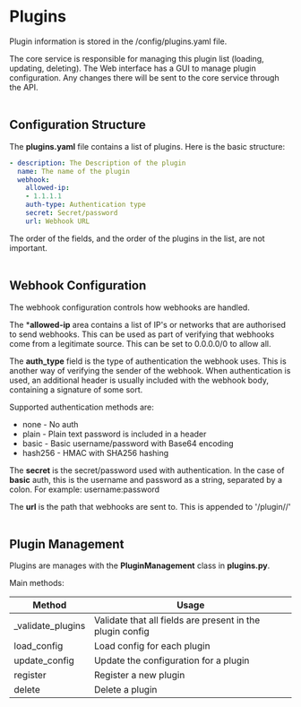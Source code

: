 # Plugins

Plugin information is stored in the /config/plugins.yaml file.

The core service is responsible for managing this plugin list (loading, updating, deleting). The Web interface has a GUI to manage plugin configuration. Any changes there will be sent to the core service through the API.
</br></br>


## Configuration Structure

The **plugins.yaml** file contains a list of plugins. Here is the basic structure:

```yaml
- description: The Description of the plugin
  name: The name of the plugin
  webhook:
    allowed-ip:
    - 1.1.1.1
    auth-type: Authentication type
    secret: Secret/password
    url: Webhook URL
```

The order of the fields, and the order of the plugins in the list, are not important.
</br></br>


## Webhook Configuration

The webhook configuration controls how webhooks are handled.

The ***allowed-ip** area contains a list of IP's or networks that are authorised to send webhooks. This can be used as part of verifying that webhooks come from a legitimate source. This can be set to 0.0.0.0/0 to allow all.

The **auth_type** field is the type of authentication the webhook uses. This is another way of verifying the sender of the webhook. When authentication is used, an additional header is usually included with the webhook body, containing a signature of some sort.

Supported authentication methods are:
* none - No auth
* plain - Plain text password is included in a header
* basic - Basic username/password with Base64 encoding
* hash256 - HMAC with SHA256 hashing

The **secret** is the secret/password used with authentication. In the case of **basic** auth, this is the username and password as a string, separated by a colon. For example: username:password

The **url** is the path that webhooks are sent to. This is appended to '/plugin/<plugin-name>/'
</br></br>


## Plugin Management

Plugins are manages with the **PluginManagement** class in **plugins.py**.

Main methods:

| Method            | Usage                                                     |
| ----------------- | --------------------------------------------------------- |
| _validate_plugins | Validate that all fields are present in the plugin config |
| load_config       | Load config for each plugin                               |
| update_config     | Update the configuration for a plugin                     |
| register          | Register a new plugin                                     |
| delete            | Delete a plugin                                           |
